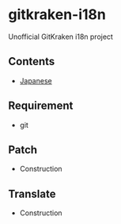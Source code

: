 # gitkraken-i18n
Unofficial GitKraken i18n project

## Contents
- [Japanese](README-ja.md)

## Requirement
- git

## Patch
- Construction


## Translate
- Construction
